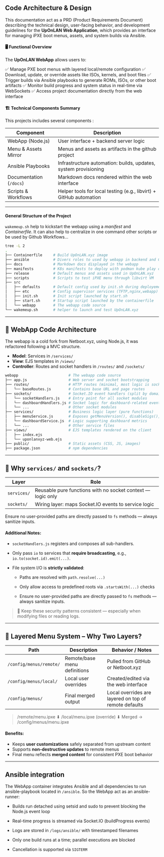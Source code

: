 ## Code Architecture & Design

This documentation act as a PRD (Product Requirements Document) describing the technical design, user-facing behavior, and development guidelines for the **UpOnLAN Web Application**, which provides an interface for managing iPXE boot menus, assets, and system builds via Ansible. 

#### 🖥️ Functional Overview

The **UpOnLAN WebApp** allows users to:

✅ Manage PXE boot menus with layered local/remote configuration
✅ Download, update, or override assets like ISOs, kernels, and boot files
✅ Trigger builds via Ansible playbooks to generate ROMs, ISOs, or other boot artifacts
✅ Monitor build progress and system status in real-time via WebSockets
✅ Access project documentation directly from the web interface

#### 🏗️ Technical Components Summary

This projects includes several components :

| Component               | Description                                                        |
| ----------------------- | ------------------------------------------------------------------ |
| WebApp (Node.js)        | User interface + backend server logic                              |
| Menu & Assets Mirror    | Menus and assets as artifacts in the github project                |
| Ansible Playbooks       | Infrastructure automation: builds, updates, system provisioning    |
| Documentation (`/docs`) | Markdown docs rendered within the web interface                    |
| Scripts & Workflows     | Helper tools for local testing (e.g., libvirt) + GitHub automation |
 
---

#### General Structure of the Project

`wakemeup.sh` help to kickstart the webapp using a *manifest* and *Containerfile*. It can also help to centralize in one command other scripts or be used by Github Workflows...

```bash
tree -L 2
.
├── Containerfile     # Build UpOnLAN.xyz image
├── ansible           # Divers roles to used by webapp in backend and Github Workflows
├── docs              # Markdown docs displayed in the webapp
├── manifests         # K8s manifests to deploy with podman kube play or on K8s platform.
├── release           # Default menus and assets used in UpOnLAN.xyz
├── scripts           # Scripts to test iPXE menu through libvirt VM
├── src               
│   ├── defaults      # Default config used by init.sh during deployement
│   ├── etc           # Config supervisor services (TFTP,nginx,webapp)
│   ├── init.sh       # Init script launched by start.sh
│   ├── start.sh      # Startup script launched by the containerfile
│   └── webapp        # The webapp code source
└── wakemeup.sh       # helper to launch and test UpOnLAN.xyz
```

---

## 🧱 WebApp Code Architecture

The webapp is a cold fork from Netboot.xyz, using Node.js, it was refactored following a MVC structure. 

- **Model**: Services in `/services/`
- **View**: EJS templates in `/views/`
- **Controller**: Routes and socket handlers in `/routes/` and `/sockets/`

```bash
webapp                       # The webapp code source
├── app.js                   # Web server and socket bootstrapping
├── routes/                  # HTTP routes (minimal, most logic is socket-based)
│   └── baseRoutes.js        # Contains base URL and page routes
├── sockets/                 # Socket.IO event handlers (split by domain)
│   └── socketHandlers.js    # Entry point for all socket modules
│   └── dashboardHandlers.js # Socket logic for dashboard-related events
│   └── ...                  # Other socket modules
├── services/                # Business logic layer (pure functions)
│   ├── menuService.js       # Exposes getMenuVersion(), disableSigs(), etc.
│   └── dashboardService.js  # Logic supporting dashboard metrics
│   └── ...                  # Other service files
├── views/                   # EJS templates rendered on the client
│   ├── index.ejs
│   └── uponlanxyz-web.ejs
├── public/                  # Static assets (CSS, JS, images)
├── package.json             # npm dependencies
```

---

## 🔌 Why `services/` and `sockets/`?

| Layer       | Role                                                         |
|-------------|--------------------------------------------------------------|
| `services/` | Reusable pure functions with no socket context — logic only  |
| `sockets/`  | Wiring layer: maps Socket.IO events to service logic         |

Ensure no user-provided paths are directly passed to `fs` methods — always sanitize inputs.


#### Additional Notes:

* `socketHandlers.js` registers and composes all sub-handlers.
  
* Only pass `io` to services that **require broadcasting**, e.g., `io.to(socket.id).emit(...)`.
  
* File system I/O is **strictly validated**:

  - Paths are resolved with `path.resolve(...)`

  - Only allow access to predefined roots via `.startsWith(...)` checks

  - Ensure no user-provided paths are directly passed to `fs` methods — always sanitize inputs.


> 🔐 Keep these security patterns consistent — especially when modifying files or reading logs.

---

## 🧩 Layered Menu System – Why Two Layers?

| Path                         | Description                            | Behavior / Notes                                              |
|------------------------------|----------------------------------------|---------------------------------------------------------------|
| `/config/menus/remote/`      | Remote/base menu definitions           | Pulled from GitHub or Netboot.xyz                             |
| `/config/menus/local/`       | Local user overrides                   | Created/edited via the web interface                          |
| `/config/menus/`             | Final merged output                    | Local overrides are layered on top of remote defaults         |

>
> /remote/menu.ipxe
>        ⬇
> /local/menu.ipxe (override)
>        ⬇
>       Merged → /config/menus/menu.ipxe
>

#### Benefits:
- Keeps **user customizations** safely separated from upstream content
- Supports **non-destructive updates** to remote menus
- Final menu reflects **merged content** for consistent PXE boot behavior

---

## Ansible integration 

The WebApp container integrates Ansible and all dependencies to run ansible-playbook located in `/ansible`. So the WebApp act as an ansible-runner: 

- Builds run detached using setsid and sudo to prevent blocking the Node.js event loop

- Real-time progress is streamed via Socket.IO (buildProgress events)

- Logs are stored in `/logs/ansible/` with timestamped filenames

- Only one build runs at a time; parallel executions are blocked

- Cancellation is supported via `SIGTERM`

